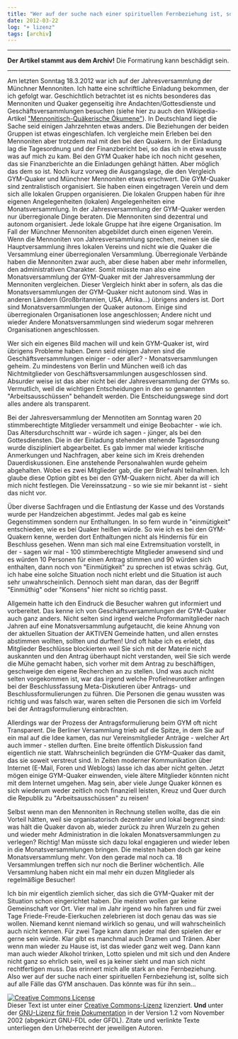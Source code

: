 ```yaml
---
title: "Wer auf der suche nach einer spirituellen Fernbeziehung ist, sollte sich auf alle Fälle das GYM anschauen"
date: 2012-03-22
log: "+ lizenz"
tags: [archiv]
---
```

<hr><b>Der Artikel stammt aus dem Archiv!</b> Die Formatirung kann beschädigt sein.<hr>
Am letzten Sonntag 18.3.2012 war ich auf der Jahresversammlung der Münchner Mennoniten. Ich hatte eine schriftliche Einladung bekommen, der ich gefolgt war. Geschichtlich betrachtet ist es nichts besonderes das Mennoniten und Quaker gegenseitig ihre Andachten/Gottesdienste und Geschäftsversammlungen besuchen (siehe hier zu auch den Wikipedia-Artikel <a href="http://de.wikipedia.org/wiki/Mennonitisch-Qu%C3%A4kerische_%C3%96kumene">"Mennonitisch-Quäkerische Ökumene"</a>). In Deutschland liegt die Sache seid einigen Jahrzehnten etwas anders. Die Beziehungen der beiden Gruppen ist etwas eingeschlafen. Ich vergleiche mein Erleben bei den Mennoniten aber trotzdem mal mit den bei den Quakern. 
<!--break-->
In der Einladung lag die Tagesordnung und der Finanzbericht bei, so das ich in etwa wusste was auf mich zu kam. Bei den GYM Quaker habe ich noch nicht gesehen, das sie Finanzberichte an die Einladungen gehängt hätten. Aber möglich das dem so ist. Noch kurz vorweg die Ausgangslage, die den Vergleich GYM-Quaker und Münchner Mennoniten etwas erschwert. Die GYM-Quaker sind zentralistisch organisiert. Sie haben einen eingetragen Verein und dem sich alle lokalen Gruppen organisieren. Die lokalen Gruppen haben für ihre eigenen Angelegenheiten (lokalen) Angelegenheiten eine Monatsversammlung. In der Jahresversammlung der GYM-Quaker werden nur überregionale Dinge beraten. Die Mennoniten sind dezentral und autonom organisiert. Jede lokale Gruppe hat ihre eigene Organisation. Im Fall der Münchner Mennoniten abgebildet durch einen eigenen Verein. Wenn die Mennoniten von Jahresversammlung sprechen, meinen sie die Hauptversammlung ihres lokalen Vereins und nicht wie die Quaker die Versammlung einer überregionalen Versammlung. Überregionale Verbände haben die Mennoniten zwar auch, aber diese haben aber mehr informellen, den administrativen Charakter. Somit müsste man also eine Monatsversammlung der GYM-Quaker mit der Jahresversammlung der Mennoniten vergleichen. Dieser Vergleich hinkt aber in sofern, als das die Monatsversammlungen der GYM-Quaker nicht autonom sind. Was in anderen Ländern (Großbritannien, USA, Afrika...) übrigens anders ist. Dort sind Monatsversammlungen der Quaker autonom. Einige sind überregionalen Organisationen lose angeschlossen; Andere nicht und wieder Andere Monatsversammlungen sind wiederum sogar mehreren Organisationen angeschlossen.

Wer sich ein eigenes Bild machen will und kein GYM-Quaker ist, wird übrigens Probleme haben. Denn seid einigen Jahren sind die Geschäftsversammlungen einiger - oder aller? - Monatsversammlungen geheim. Zu mindestens von Berlin und München weiß ich das Nichtmitglieder von Geschäftsversammlungen ausgeschlossen sind. Absurder weise ist das aber nicht bei der Jahresversammlung der GYMs so. Vermutlich, weil die wichtigen Entscheidungen in den so genannten "Arbeitsausschüssen" behandelt werden. Die Entscheidungswege sind dort alles andere als transparent.

Bei der Jahresversammlung der Mennotiten am Sonntag waren 20 stimmberechtigte Mitglieder versammelt und einige Beobachter - wie ich. Das Altersdurchschnitt war - würde ich sagen - jünger, als bei den Gottesdiensten. Die in der Einladung stehenden stehende Tagesordnung wurde diszipliniert abgearbeitet. Es gab immer mal wieder kritische Anmerkungen und Nachfragen, aber keine sich im Kreis drehenden Dauerdiskussionen. Eine anstehende Personalwahlen wurde geheim abgehalten. Wobei es zwei Mitglieder gab, die per Briefwahl teilnahmen. Ich glaube diese Option gibt es bei den GYM-Quakern nicht. Aber da will ich mich nicht festlegen. Die Vereinssatzung - so wie sie mir bekannt ist - sieht das nicht vor. 

Über diverse Sachfragen und die Entlastung der Kasse und des Vorstands wurde per Handzeichen abgestimmt. Jedes mal gab es keine Gegenstimmen sondern nur Enthaltungen. In so fern wurde in "einmütigkeit" entschieden, wie es bei Quaker heißen würde. So wie ich es bei den GYM-Quakern kenne, werden dort Enthaltungen nicht als Hindernis für ein Beschluss gesehen. Wenn man sich mal eine Extremsituation vorstellt, in der - sagen wir mal - 100 stimmberechtigte Mitglieder anwesend sind und es würden 10 Personen für einen Antrag stimmen und 90 würden sich enthalten, dann noch von "Einmütigkeit" zu sprechen ist etwas schräg. Gut, ich habe eine solche Situation noch nicht erlebt und die Situation ist auch sehr unwahrscheinlich. Dennoch sieht man daran, das der Begriff "Einmüthig" oder "Konsens" hier nicht so richtig passt.

Allgemein hatte ich den Eindruck die Besucher wahren gut informiert und vorbereitet. Das kenne ich von Geschäftsversammlungen der GYM-Quaker auch ganz anders. Nicht selten sind irgend welche Proformamitglieder nach Jahren auf eine Monatsversammlung aufgetaucht, die keine Ahnung von der aktuellen Situation der AKTIVEN Gemeinde hatten, und allen ernstes abstimmen wollten, sollten und durften! Und oft habe ich es erlebt, das Mitglieder Beschlüsse blockierten weil Sie sich mit der Materie nicht auskannten und den Antrag überhaupt nicht verstanden, weil Sie sich werde die Mühe gemacht haben, sich vorher mit dem Antrag zu beschäftigen, geschweige den eigene Recherchen an zu stellen. Und was auch nicht selten vorgekommen ist, war das irgend welche Profielneurotiker anfingen bei der Beschlussfassung Meta-Diskutieren über Antrags- und Beschlussformulierungen zu führen. Die Personen die genau wussten was richtig und was falsch war, waren selten die Personen die sich im Vorfeld bei der Antragsformulierung einbrachten.

Allerdings war der Prozess der Antragsformulierung beim GYM oft nicht Transparent. Die Berliner Versammlung trieb auf die Spitze, in dem Sie auf ein mal auf die Idee kamen, das nur Vereinsmitglieder Anträge - welcher Art auch immer - stellen durften. Eine breite öffentlich Diskussion fand eigentlich nie statt. Wahrscheinlich begründen die GYM-Quaker das damit, das sie soweit verstreut sind. In Zeiten moderner Kommunikation über Internet (E-Mail, Foren und Weblogs) lasse ich das aber nicht gelten. Jetzt mögen einige GYM-Quaker einwenden, viele ältere Mitglieder könnten nicht mit dem Internet umgehen. Mag sein, aber viele Junge Quaker können es sich wiederum weder zeitlich noch finanziell leisten, Kreuz und Quer durch die Republik zu "Arbeitsausschüssen" zu reisen!

Selbst wenn man den Mennoniten in Rechnung stellen wollte, das die ein Vorteil hätten, weil sie organisatorisch dezentraler und lokal begrenzt sind: was hält die Quaker davon ab, wieder zurück zu ihren Wurzeln zu gehen und wieder mehr Administration in die lokalen Monatsversammlungen zu verlegen? Richtig! Man müsste sich dazu lokal engagieren und wieder leben in die Monatsversammlungen bringen. Die meisten haben doch gar keine Monatsversammlung mehr. Von den gerade mal noch ca. 18 Versammlungen treffen sich nur noch die Berliner wöchentlich. Alle Versammlung haben nicht ein mal mehr ein duzen Mitglieder als regelmäßige Besucher! 

Ich bin mir eigentlich ziemlich sicher, das sich die GYM-Quaker mit der Situation schon eingerichtet haben. Die meisten wollen gar keine Gemeinschaft vor Ort. Vier mal im Jahr irgend wo hin fahren und für zwei Tage Friede-Freude-Eierkuchen zelebrieren ist doch genau das was sie wollen. Niemand kennt niemand wirklich so genau, und will wahrscheinlich auch nicht kennen. Für zwei Tage kann dann jeder mal den spielen der er gerne sein würde. Klar gibt es manchmal auch Dramen und Tränen. Aber wenn man wieder zu Hause ist, ist das wieder ganz weit weg. Dann kann man auch wieder Alkohol trinken, Lotto spielen und mit sich und den Andere nicht ganz so ehrlich sein, weil es ja keiner sieht und man sich nicht rechtfertigen muss. Das erinnert mich alle stark an eine Fernbeziehung. Also wer auf der suche nach einer spirituellen Fernbeziehung ist, sollte sich auf alle Fälle das GYM anschauen. Das könnte was für ihn sein... 


<a rel="license" href="http://creativecommons.org/licenses/by-sa/3.0/de/"><img alt="Creative Commons License" style="border-width: 0pt;" src="http://i.creativecommons.org/l/by-sa/3.0/de/88x31.png" /></a><br />
Dieser <span xmlns:dc="http://purl.org/dc/elements/1.1/" href="http://purl.org/dc/dcmitype/Text" rel="dc:type">Text</span> ist unter einer <a rel="license" href="http://creativecommons.org/licenses/by-sa/3.0/de/">Creative Commons-Lizenz</a> lizenziert. <b>Und</b> unter der <a href="http://de.wikipedia.org/wiki/GFDL">GNU-Lizenz f&uuml;r freie Dokumentation</a> in der Version 1.2 vom November 2002 (abgek&uuml;rzt GNU-FDL oder GFDL). Zitate und verlinkte Texte unterliegen den Urheberrecht der jeweiligen Autoren.
